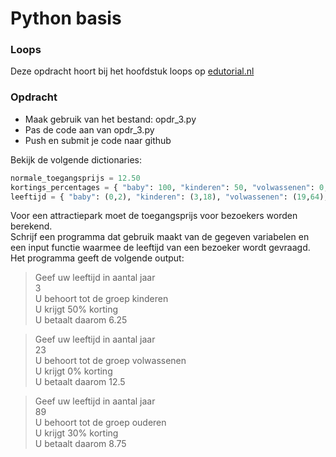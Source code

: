 # Python basis

### Loops
Deze opdracht hoort bij het hoofdstuk loops op [edutorial.nl](https://www.edutorial.nl)

### Opdracht

* Maak gebruik van het bestand: opdr_3.py
* Pas de code aan van opdr_3.py
* Push en submit je code naar github

Bekijk de volgende dictionaries:
```python
normale_toegangsprijs = 12.50
kortings_percentages = { "baby": 100, "kinderen": 50, "volwassenen": 0, "ouderen": 30 }
leeftijd = { "baby": (0,2), "kinderen": (3,18), "volwassenen": (19,64), "ouderen": (65,150) }

```
Voor een attractiepark moet de toegangsprijs voor bezoekers worden berekend.  
Schrijf een programma dat gebruik maakt van de gegeven variabelen en een input functie waarmee de leeftijd van een bezoeker wordt gevraagd.  
Het programma geeft de volgende output:

> Geef uw leeftijd in aantal jaar  
3  
U behoort tot de groep kinderen  
U krijgt 50% korting  
U betaalt daarom 6.25  

> Geef uw leeftijd in aantal jaar   
23  
U behoort tot de groep volwassenen  
U krijgt 0% korting  
U betaalt daarom 12.5  

> Geef uw leeftijd in aantal jaar   
89  
U behoort tot de groep ouderen  
U krijgt 30% korting  
U betaalt daarom 8.75  


